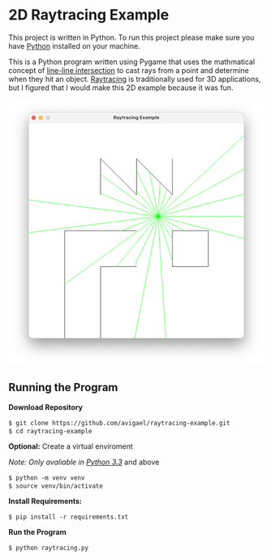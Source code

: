 # 2D Raytracing Example

This project is written in Python. To run this project please make sure you have [Python](https://www.python.org/downloads/ "Python") installed on your machine.

This is a Python program written using Pygame that uses the mathmatical concept of [line-line intersection](https://en.wikipedia.org/wiki/Line%E2%80%93line_intersection "line-line intersection") to cast rays from a point and determine when they hit an object. [Raytracing](https://en.wikipedia.org/wiki/Ray_tracing_(graphics) "Raytracing") is traditionally used for 3D applications, but I figured that I would make this 2D example because it was fun.

![Screenshot](https://raw.githubusercontent.com/avigael/raytracing-example/main/screenshot/screenshot.png "Screenshot")

## Running the Program

**Download Repository**

```
$ git clone https://github.com/avigael/raytracing-example.git
$ cd raytracing-example
```

**Optional:** Create a virtual enviroment

*Note: Only avaliable in [Python 3.3](https://docs.python.org/3/library/venv.html "Python")* and above

```
$ python -m venv venv
$ source venv/bin/activate
```

**Install Requirements:**

```
$ pip install -r requirements.txt
```

**Run the Program**

```
$ python raytracing.py
```
